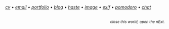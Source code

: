 <h6> 
    <a href="https://bayburt.lu/docs/cv.pdf">cv</a> • <a href="mailto:baris@bayburt.lu">email</a> • <a href="https://bayburt.lu">portfolio</a> • <a href="https://bayburt.lu/blog">blog</a> • <a href="https://haste.bayburt.lu">haste</a> • <a href="https://i.bayburt.lu/">image</a> • <a href="https://exif.bayburt.lu">exif</a> • <a href="https://pom.bayburt.lu">pomodoro</a> • <a href="https://cankaya.chat/">chat</a>
</h6>
<p align="right"><sub><i>close this world, open the nExt.</i></sub></p>
